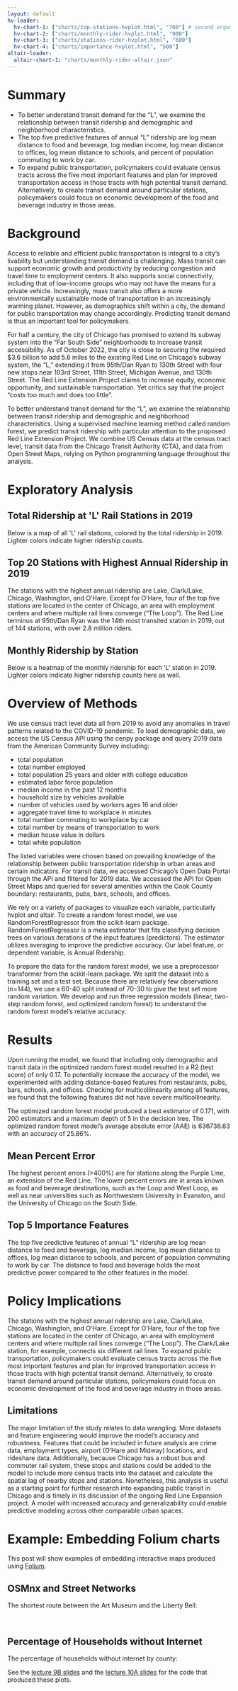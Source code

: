 ```yaml
---
layout: default
hv-loader:
  hv-chart-1: ["charts/top-stations-hvplot.html", "700"] # second argument is the desired height
  hv-chart-2: ["charts/monthly-rider-hvplot.html", "900"] 
  hv-chart-3: ["charts/stations-rider-hvplot.html", "600"] 
  hv-chart-4: ["charts/importance-hvplot.html", "500"] 
altair-loader:
  altair-chart-1: "charts/monthly-rider-altair.json"
---
```


# Summary

- To better understand transit demand for the “L”, we examine the relationship between transit ridership and demographic and neighborhood characteristics.
- The top five predictive features of annual “L” ridership are log mean distance to food and beverage, log median income, log mean distance to offices, log mean distance to schools, and percent of population commuting to work by car. 
- To expand public transportation, policymakers could evaluate census tracts across the five most important features and plan for improved transportation access in those tracts with high potential transit demand. Alternatively, to create transit demand around particular stations, policymakers could focus on economic development of the food and beverage industry in those areas.

# Background

Access to reliable and efficient public transportation is integral to a city’s livability but understanding transit demand is challenging. Mass transit can support economic growth and productivity by reducing congestion and travel time to employment centers. It also supports social connectivity, including that of low-income groups who may not have the means for a private vehicle. Increasingly, mass transit also offers a more environmentally sustainable mode of transportation in an increasingly warming planet. However, as demographics shift within a city, the demand for public transportation may change accordingly. Predicting transit demand is thus an important tool for policymakers. 

For half a century, the city of Chicago has promised to extend its subway system into the “Far South Side” neighborhoods to increase transit accessibility. As of October 2022, the city is close to securing the required $3.6 billion to add 5.6 miles to the existing Red Line on Chicago’s subway system, the “L,” extending it from 95th/Dan Ryan to 130th Street with four new stops near 103rd Street, 111th Street, Michigan Avenue, and 130th Street. The Red Line Extension Project claims to increase equity, economic opportunity, and sustainable transportation. Yet critics say that the project “costs too much and does too little”.  

To better understand transit demand for the “L”, we examine the relationship between transit ridership and demographic and neighborhood characteristics. Using a supervised machine learning method called random forest, we predict transit ridership with particular attention to the proposed Red Line Extension Project. We combine US Census data at the census tract level, transit data from the Chicago Transit Authority (CTA), and data from Open Street Maps, relying on Python programming language throughout the analysis.

# Exploratory Analysis

## Total Ridership at 'L' Rail Stations in 2019

Below is a map of all 'L' rail stations, colored by the total ridership in 2019. Lighter colors indicate higher ridership counts.

<div id="hv-chart-3"></div>

## Top 20 Stations with Highest Annual Ridership in 2019

The stations with the highest annual ridership are Lake, Clark/Lake, Chicago, Washington, and O’Hare. Except for O’Hare, four of the top five stations are located in the center of Chicago, an area with employment centers and where multiple rail lines converge (“The Loop”). The Red Line terminus at 95th/Dan Ryan was the 14th most transited station in 2019, out of 144 stations, with over 2.8 million riders.

<div id="hv-chart-1"></div>

## Monthly Ridership by Station

Below is a heatmap of the monthly ridership for each 'L' station in 2019. Lighter colors indicate higher ridership counts here as well.

<div id="hv-chart-2"></div>

# Overview of Methods

We use census tract level data all from 2019 to avoid any anomalies in travel patterns related to the COVID-19 pandemic. To load demographic data, we access the US Census API using the cenpy package and query 2019 data from the American Community Survey including:

- total population
- total number employed
- total population 25 years and older with college education
- estimated labor force population
- median income in the past 12 months
- household size by vehicles available
- number of vehicles used by workers ages 16 and older
- aggregate travel time to workplace in minutes
- total number commuting to workplace by car
- total number by means of transportation to work
- median house value in dollars
- total white population

The listed variables were chosen based on prevailing knowledge of the relationship between public transportation ridership in urban areas and certain indicators. For transit data, we accessed Chicago’s Open Data Portal through the API and filtered for 2019 data. We accessed the API for Open Street Maps and queried for several amenities within the Cook County boundary: restaurants, pubs, bars, schools, and offices. 

We rely on a variety of packages to visualize each variable, particularly hvplot and altair. To create a random forest model, we use RandomForestRegressor from the scikit-learn package. RandomForestRegressor is a meta estimator that fits classifying decision trees on various iterations of the input features (predictors). The estimator utilizes averaging to improve the predictive accuracy. Our label feature, or dependent variable, is Annual Ridership. 

To prepare the data for the random forest model, we use a preprocessor transformer from the scikit-learn package. We split the dataset into a training set and a test set. Because there are relatively few observations (n=144), we use a 60-40 split instead of 70-30 to give the test set more random variation. We develop and run three regression models (linear, two-step random forest, and optimized random forest) to understand the random forest model’s relative accuracy. 

# Results

Upon running the model, we found that including only demographic and transit data in the optimized random forest model resulted in a R2 (test score) of only 0.17. To potentially increase the accuracy of the model, we experimented with adding distance-based features from restaurants, pubs, bars, schools, and offices. Checking for multicollinearity among all features, we found that the following features did not have severe multicollinearity.

The optimized random forest model produced a best estimator of 0.171, with 200 estimators and a maximum depth of 5 in the decision tree. The optimized random forest model’s average absolute error (AAE) is 636736.63 with an accuracy of 25.86%. 

## Mean Percent Error

The highest percent errors (>400%) are for stations along the Purple Line, an extension of the Red Line. The lower percent errors are in areas known as food and beverage destinations, such as the Loop and West Loop, as well as near universities such as Northwestern University in Evanston, and the University of Chicago on the South Side. 

## Top 5 Importance Features

The top five predictive features of annual “L” ridership are log mean distance to food and beverage, log median income, log mean distance to offices, log mean distance to schools, and percent of population commuting to work by car. The distance to food and beverage holds the most predictive power compared to the other features in the model.

<div id="hv-chart-4"></div>

# Policy Implications

The stations with the highest annual ridership are Lake, Clark/Lake, Chicago, Washington, and O’Hare. Except for O’Hare, four of the top five stations are located in the center of Chicago, an area with employment centers and where multiple rail lines converge (“The Loop”). The Clark/Lake station, for example, connects six different rail lines. To expand public transportation, policymakers could evaluate census tracts across the five most important features and plan for improved transportation access in those tracts with high potential transit demand. Alternatively, to create transit demand around particular stations, policymakers could focus on economic development of the food and beverage industry in those areas. 

## Limitations

The major limitation of the study relates to data wrangling. More datasets and feature engineering would improve the model’s accuracy and robustness. Features that could be included in future analysis are crime data, employment types, airport (O’Hare and Midway) locations, and rideshare data. Additionally, because Chicago has a robust bus and commuter rail system, these stops and stations could be added to the model to include more census tracts into the dataset and calculate the spatial lag of nearby stops and stations. Nonetheless, this analysis is useful as a starting point for further research into expanding public transit in Chicago and is timely in its discussion of the ongoing Red Line Expansion project. A model with increased accuracy and generalizability could enable predictive modeling across other comparable urban spaces. 


# Example: Embedding Folium charts

This post will show examples of embedding interactive maps produced using [Folium](https://github.com/python-visualization/folium).

## OSMnx and Street Networks

The shortest route between the Art Museum and the Liberty Bell:

<div id="folium-chart-1"></div>

<br/>

## Percentage of Households without Internet

The percentage of households without internet by county:

<div id="folium-chart-2"></div>

See the [lecture 9B slides](https://musa-550-fall-2022.github.io/slides/lecture-9B.html) and the [lecture 10A slides](https://musa-550-fall-2022.github.io/slides/lecture-10A.html) for the code that produced these plots.
